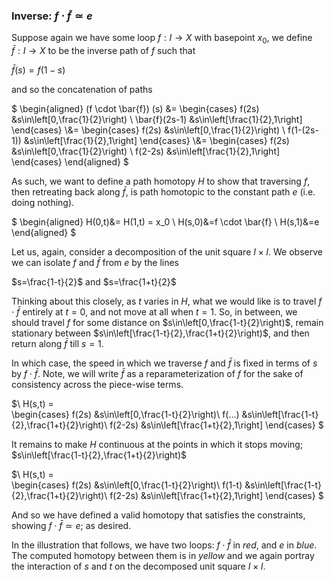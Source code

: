 ### Inverse: $f \cdot \bar{f} \simeq e$

Suppose again we have some loop $f:I \to X$ with basepoint $x_0$, we define $\bar{f}:I \to X$ to be the inverse path of $f$ such that

$\bar{f}(s)=f(1-s)$

and so the concatenation of paths

$
\begin{aligned}
(f \cdot \bar{f}) (s)
&= 
\begin{cases}
   f(2s) &s\in\left[0,\frac{1}{2}\right) \\
   \bar{f}(2s-1) &s\in\left[\frac{1}{2},1\right] 
\end{cases}
\\&= 
\begin{cases}
   f(2s) &s\in\left[0,\frac{1}{2}\right) \\
   f(1-(2s-1)) &s\in\left[\frac{1}{2},1\right] 
\end{cases}
\\&=
\begin{cases}
   f(2s) &s\in\left[0,\frac{1}{2}\right) \\
   f(2-2s) &s\in\left[\frac{1}{2},1\right] 
\end{cases}
\end{aligned}
$

As such, we want to define a path homotopy $H$ to show that traversing $f$, then retreating back along $\bar{f}$, is path homotopic to
the constant path $e$ (i.e. doing nothing).

$
\begin{aligned}
H(0,t)&= H(1,t) = x_0 \\
H(s,0)&=f \cdot \bar{f} \\ 
H(s,1)&=e
\end{aligned}
$

Let us, again, consider a decomposition of the unit square $I \times I$. We observe we can isolate $f$ and $\bar{f}$ from $e$ by the lines

$s=\frac{1-t}{2}$ and $s=\frac{1+t}{2}$

Thinking about this closely, as $t$ varies in $H$, what we would like is to travel $f \cdot \bar{f}$ entirely at $t=0$, and not move at all when $t=1$.
So, in between, we should travel $f$ for some distance on $s\in\left[0,\frac{1-t}{2}\right)$, remain stationary between $s\in\left[\frac{1-t}{2},\frac{1+t}{2}\right)$, and then return along $\bar{f}$ till $s=1$.

In which case, the speed in which we traverse $f$ and $\bar{f}$ is fixed in terms of $s$ by $f \cdot \bar{f}$. 
Note, we will write $\bar{f}$ as a reparameterization of $f$ for the sake of consistency across the piece-wise terms.

$\\
H(s,t) =  
\begin{cases}
   f(2s) &s\in\left[0,\frac{1-t}{2}\right)\\
   f(...) &s\in\left[\frac{1-t}{2},\frac{1+t}{2}\right)\\
   f(2-2s) &s\in\left[\frac{1+t}{2},1\right]
\end{cases}
$

It remains to make $H$ continuous at the points in which it stops moving; $s\in\left[\frac{1-t}{2},\frac{1+t}{2}\right)$

$\\
H(s,t) =  
\begin{cases}
   f(2s) &s\in\left[0,\frac{1-t}{2}\right)\\
   f(1-t) &s\in\left[\frac{1-t}{2},\frac{1+t}{2}\right)\\
   f(2-2s) &s\in\left[\frac{1+t}{2},1\right]
\end{cases}
$

And so we have defined a valid homotopy that satisfies the constraints, showing $f \cdot \bar{f} \simeq e$; as desired.

In the illustration that follows, we have two loops: $f \cdot \bar{f}$ in *red*, and $e$ in *blue*. The computed homotopy between them is in *yellow* and we again portray the interaction of $s$ and $t$ on the decomposed unit square $I \times I$.